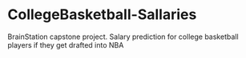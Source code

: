 # CollegeBasketball-Sallaries
BrainStation capstone project. Salary prediction for college basketball players if they get drafted into NBA

